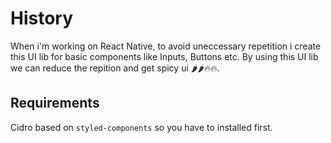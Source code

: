 # History
When i'm working on React Native, to avoid uneccessary repetition i create this UI lib for basic components like Inputs, Buttons etc. By using this UI lib we can reduce the repition and get spicy ui 🌶️🌶️🔥🔥.

## Requirements
Cidro based on `styled-components` so you have to installed first.